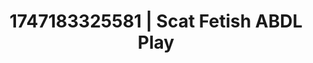 ---
categories:
- Erotic oil massage
- Digital dominatrix
- Barefoot beauty
- Smudged makeup
- Hog tying
image: /assets/images/1747183325581.webp
layout: post
seo:
  description: Featured content with premium Scat Fetish, ABDL Play. HD images available.
  keywords: Scat Fetish, ABDL Play
  og_image: /assets/images/1747183325581.webp
  schema_type: VisualArtwork
tags:
- ABDL Play
- '#1747183325581'
- Scat Fetish
title: 1747183325581 | Scat Fetish ABDL Play
---